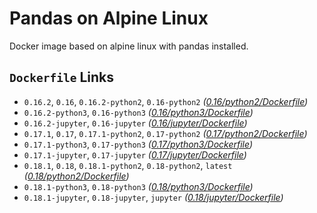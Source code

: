 # Pandas on Alpine Linux

Docker image based on alpine linux with pandas installed.

## `Dockerfile` Links

* `0.16.2`, `0.16`, `0.16.2-python2`, `0.16-python2` *([0.16/python2/Dockerfile](./0.16/python2/Dockerfile))*
* `0.16.2-python3`, `0.16-python3` *([0.16/python3/Dockerfile](./0.16/python3/Dockerfile))*
* `0.16.2-jupyter`, `0.16-jupyter` *([0.16/jupyter/Dockerfile](./0.16/jupyter/Dockerfile))*
* `0.17.1`, `0.17`, `0.17.1-python2`, `0.17-python2` *([0.17/python2/Dockerfile](./0.17/python2/Dockerfile))*
* `0.17.1-python3`, `0.17-python3` *([0.17/python3/Dockerfile](./0.17/python3/Dockerfile))*
* `0.17.1-jupyter`, `0.17-jupyter` *([0.17/jupyter/Dockerfile](./0.17/jupyter/Dockerfile))*
* `0.18.1`, `0.18`, `0.18.1-python2`, `0.18-python2`, `latest` *([0.18/python2/Dockerfile](./0.18/python2/Dockerfile))*
* `0.18.1-python3`, `0.18-python3` *([0.18/python3/Dockerfile](./0.18/python3/Dockerfile))*
* `0.18.1-jupyter`, `0.18-jupyter`, `jupyter` *([0.18/jupyter/Dockerfile](./0.18/jupyter/Dockerfile))*

